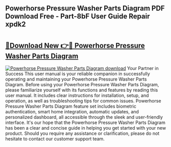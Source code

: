 ## Powerhorse Pressure Washer Parts Diagram PDF Download Free - Part-8bF User Guide Repair xpdk2

# <h2><a href="http://dfnv4op.blite.top/?on=Powerhorse+Pressure+Washer+Parts+Diagram">🔗Download New 👉🔴 Powerhorse Pressure Washer Parts Diagram</a></h2>

[![Powerhorse Pressure Washer Parts Diagram download](https://i.imgur.com/lujVjoI.png)](http://dfnv4op.blite.top/?on=Powerhorse+Pressure+Washer+Parts+Diagram)
Your Partner in Success This user manual is your reliable companion in successfully operating and maintaining your Powerhorse Pressure Washer Parts Diagram. Before using your Powerhorse Pressure Washer Parts Diagram, please familiarize yourself with its functions and features by reading this user manual. It includes clear instructions for installation, setup, and operation, as well as troubleshooting tips for common issues. Powerhorse Pressure Washer Parts Diagram feature set includes biometric authentication, smart home integration, automatic updates, and personalized dashboard, all accessible through the sleek and user-friendly interface. It's our hope that the Powerhorse Pressure Washer Parts Diagram has been a clear and concise guide in helping you get started with your new product. Should you require any assistance or clarification, please do not hesitate to contact our customer support team.
